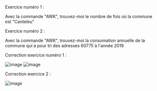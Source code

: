 Exercice numéro 1 :

Avec la commande "AWK", trouvez-moi le nombre de fois où la commune est "Canteleu"



Exercice numéro 2 :

Avec la commande "AWK", trouvez-moi la consomation annuelle de la commune qui a pour tri des adresses 60775 à l'année 2019












Correction exercice numéro 1 :

![image](https://user-images.githubusercontent.com/78368428/218746261-c911afb1-bb22-4eac-88ac-f1908e865ac5.png)
![image](https://user-images.githubusercontent.com/78368428/218746381-9690eca5-5eca-4306-9b1d-5c6b4a1de798.png)




Correction exercice 2 :

![image](https://user-images.githubusercontent.com/78368428/218746498-0e86299e-09d6-45c6-9e96-e8b7d49b866d.png)



